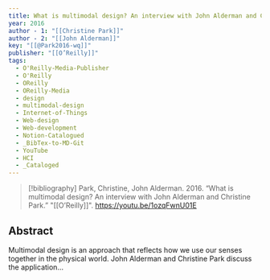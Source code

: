 ```yaml
---
title: What is multimodal design? An interview with John Alderman and Christine Park
year: 2016
author - 1: "[[Christine Park]]"
author - 2: "[[John Alderman]]"
key: "[[@Park2016-wq]]"
publisher: "[[O’Reilly]]"
tags:
  - O'Reilly-Media-Publisher
  - O'Reilly
  - OReilly
  - OReilly-Media
  - design
  - multimodal-design
  - Internet-of-Things
  - Web-design
  - Web-development
  - Notion-Catalogued
  - _BibTex-to-MD-Git
  - YouTube
  - HCI
  - _Cataloged
---
```


> [!bibliography]
> Park, Christine, John Alderman. 2016. “What is multimodal design? An interview with John Alderman and Christine Park.” "[[O’Reilly]]". https://youtu.be/1ozqFwnU01E

## Abstract
Multimodal design is an approach that reflects how we use our senses together in the physical world. John Alderman and Christine Park discuss the application...